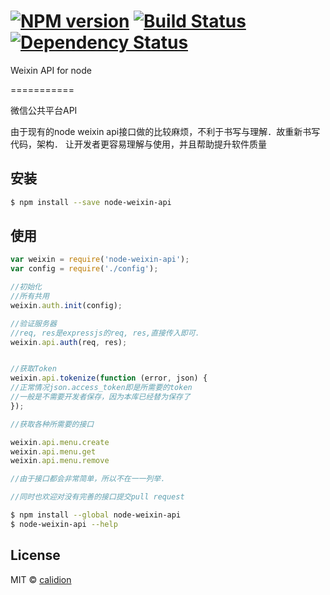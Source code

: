 #  [![NPM version][npm-image]][npm-url] [![Build Status][travis-image]][travis-url] [![Dependency Status][daviddm-image]][daviddm-url]

Weixin API for node

===========

微信公共平台API

由于现有的node weixin api接口做的比较麻烦，不利于书写与理解．故重新书写代码，架构．
让开发者更容易理解与使用，并且帮助提升软件质量


## 安装

```sh
$ npm install --save node-weixin-api
```


## 使用

```js
var weixin = require('node-weixin-api');
var config = require('./config');

//初始化
//所有共用
weixin.auth.init(config);

//验证服务器
//req, res是expressjs的req, res,直接传入即可．
weixin.api.auth(req, res);


//获取Token
weixin.api.tokenize(function (error, json) {
//正常情况json.access_token即是所需要的token
//一般是不需要开发者保存，因为本库已经替为保存了
});

//获取各种所需要的接口

weixin.api.menu.create
weixin.api.menu.get
weixin.api.menu.remove

//由于接口都会非常简单，所以不在一一列举．

//同时也欢迎对没有完善的接口提交pull request

```

```sh
$ npm install --global node-weixin-api
$ node-weixin-api --help
```


## License

MIT © [calidion](blog.3gcnbeta.com)


[npm-image]: https://badge.fury.io/js/node-weixin-api.svg
[npm-url]: https://npmjs.org/package/node-weixin-api
[travis-image]: https://travis-ci.org/calidion/node-weixin-api.svg?branch=master
[travis-url]: https://travis-ci.org/calidion/node-weixin-api
[daviddm-image]: https://david-dm.org/calidion/node-weixin-api.svg?theme=shields.io
[daviddm-url]: https://david-dm.org/calidion/node-weixin-api

